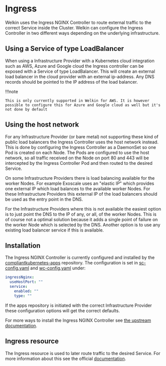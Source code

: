 # Ingress

Welkin uses the Ingress NGINX Controller to route external traffic to the correct Service inside the Cluster. Welkin can configure the Ingress Controller in two different ways depending on the underlying infrastructure.

## Using a Service of type LoadBalancer

When using a Infrastructure Provider with a Kubernetes cloud integration such as AWS, Azure and Google cloud the Ingress
controller can be exposed with a Service of type LoadBalancer. This will create an external load balancer in the cloud
provider with an external ip-address. Any DNS records should be pointed to the IP address of the load balancer.

!!!note

    This is only currently supported in Welkin for AWS. It is however possible to configure this for Azure and Google cloud as well but it's not done by default

## Using the host network

For any Infrastructure Provider (or bare metal) not supporting these kind of public load balancers the Ingress Controller
uses the host network instead. This is done by configuring the Ingress Controller as a DaemonSet so one Pod
is created on each Node. The Pods are configured to use the host network, so all traffic received on the Node
on port 80 and 443 will be intercepted by the Ingress Controller Pod and then routed to the desired Service.

On some Infrastructure Providers there is load balancing available for the worker Nodes. For example Exoscale uses an "elastic IP"
which provides one external IP which load balances to the available worker Nodes. For these Infrastructure Providers this external IP
of the load balancers should be used as the entry point in the DNS.

For the Infrastructure Providers where this is not available the easiest option is to just point the DNS to the IP of any, or all, of
the worker Nodes. This is of course not a optimal solution because it adds a single point of failure on the worker Node which
is selected by the DNS. Another option is to use any existing load balancer service if this is available.

## Installation

The Ingress NGINX Controller is currently configured and installed by the
[compliantkubernetes-apps](https://github.com/elastisys/compliantkubernetes-apps) repository.
The configuration is set in
[sc-config.yaml](https://github.com/elastisys/compliantkubernetes-apps/blob/main/config/sc-config.yaml#L526-L530)
and [wc-config.yaml](https://github.com/elastisys/compliantkubernetes-apps/blob/main/config/wc-config.yaml#L322-L334) under:

```yaml
ingressNginx:
  useHostPort: ""
  service:
    enabled: ""
    type: ""
```

If the apps repository is initiated with the correct Infrastructure Provider these configuration options will get the
correct defaults.

For more ways to install the Ingress NGINX Controller see [the upstream documentation](https://kubernetes.github.io/ingress-nginx/deploy/).

## Ingress resource

The Ingress resource is used to later route traffic to the desired Service. For more information about this
see the official [documentation](https://kubernetes.io/docs/concepts/services-networking/ingress/).

